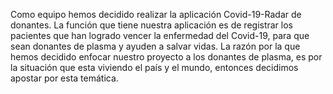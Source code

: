 Como equipo hemos decidido realizar la aplicación Covid-19-Radar de donantes. La función que tiene nuestra aplicación es de registrar los pacientes que han logrado vencer la enfermedad del Covid-19, para que sean donantes de plasma y ayuden a salvar vidas. La razón por la que hemos decidido enfocar nuestro proyecto a los donantes de plasma, es por la situación que esta viviendo el país y el mundo, entonces decidimos apostar por esta temática.
